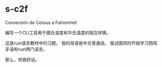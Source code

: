 # s-c2f
Conversión de Celsius a Fahrenheit

编写一个CLI工具用于摄氏温度和华氏温度的相互转换。

这是rust语言教材中的习题。
我的母语是中文普通话。
我试图同时开始学习西班牙语和rust两门语言。

那么，祝我好运。
